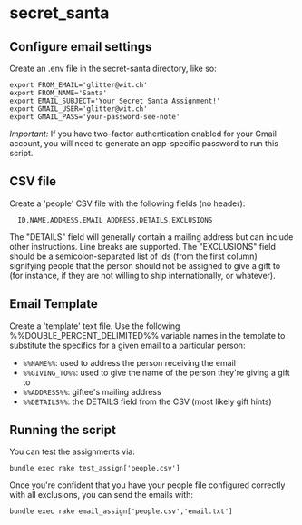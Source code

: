 # secret_santa

## Configure email settings

Create an .env file in the secret-santa directory, like so:

```
export FROM_EMAIL='glitter@wit.ch'
export FROM_NAME='Santa'
export EMAIL_SUBJECT='Your Secret Santa Assignment!'
export GMAIL_USER='glitter@wit.ch'
export GMAIL_PASS='your-password-see-note'
```
*Important:* If you have two-factor authentication enabled for your Gmail account, you will need to generate an app-specific password to run this script.

## CSV file

Create a 'people' CSV file with the following fields (no header):

```
  ID,NAME,ADDRESS,EMAIL ADDRESS,DETAILS,EXCLUSIONS
```

The "DETAILS" field will generally contain a mailing address but can include other instructions. Line breaks are supported.
The "EXCLUSIONS" field should be a semicolon-separated list of ids (from the first column) signifying people that the person should not be assigned to give a gift to (for instance, if they are not willing to ship internationally, or whatever).

## Email Template

Create a 'template' text file. Use the following %%DOUBLE_PERCENT_DELIMITED%% variable names in the template to substitute the specifics for a given email to a particular person:

* `%%NAME%%`: used to address the person receiving the email
* `%%GIVING_TO%%`: used to give the name of the person they're giving a gift to
* `%%ADDRESS%%`: giftee's mailing address
* `%%DETAILS%%`: the DETAILS field from the CSV (most likely gift hints)

## Running the script
You can test the assignments via:
```
bundle exec rake test_assign['people.csv']
```

Once you're confident that you have your people file configured correctly with all exclusions, you can send the emails with:
```
bundle exec rake email_assign['people.csv','email.txt']
```
